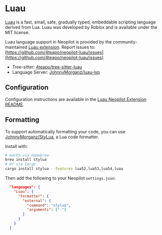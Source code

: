 # Luau

[Luau](https://luau.org/) is a fast, small, safe, gradually typed, embeddable scripting language derived from Lua. Luau was developed by Roblox and is available under the MIT license.

Luau language support in Neopilot is provided by the community-maintained [Luau extension](https://github.com/4teapo/neopilot-luau).
Report issues to: [https://github.com/4teapo/neopilot-luau/issues](https://github.com/4teapo/neopilot-luau/issues)

- Tree-sitter: [4teapo/tree-sitter-luau](https://github.com/4teapo/tree-sitter-luau)
- Language Server: [JohnnyMorganz/luau-lsp](https://github.com/JohnnyMorganz/luau-lsp)

## Configuration

Configuration instructions are available in the [Luau Neopilot Extension README](https://github.com/4teapo/neopilot-luau).

## Formatting

To support automatically formatting your code, you can use [JohnnyMorganz/StyLua](https://github.com/JohnnyMorganz/StyLua), a Lua code formatter.

Install with:

```sh
# macOS via Homebrew
brew install stylua
# Or via Cargo
cargo install stylua --features lua52,lua53,lua54,luau
```

Then add the following to your Neopilot `settings.json`:

```json
  "languages": {
    "Luau": {
      "formatter": {
        "external": {
          "command": "stylua",
          "arguments": ["-"]
        }
      }
    }
  }
```
